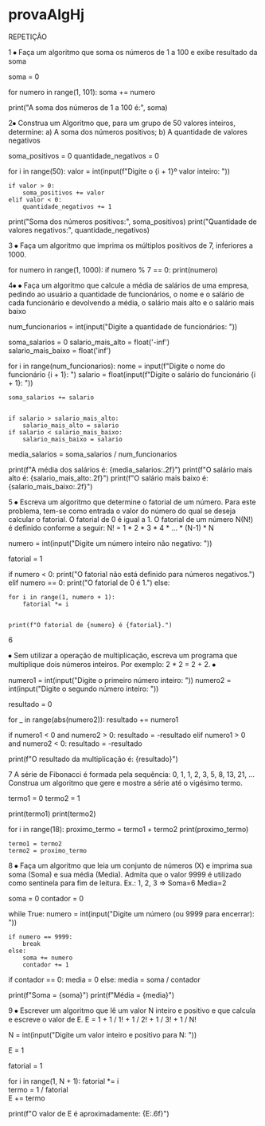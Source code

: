 # provaAlgHj

REPETIÇÂO

1 ⦁	Faça um algoritmo que soma os números de 1 a 100 e exibe resultado da soma

soma = 0  

for numero in range(1, 101):
    soma += numero  

print("A soma dos números de 1 a 100 é:", soma)





2⦁	Construa um Algoritmo que, para um grupo de 50 valores inteiros, determine: a) A soma dos números positivos; b) A quantidade de valores negativos

soma_positivos = 0
quantidade_negativos = 0


for i in range(50):
    valor = int(input(f"Digite o {i + 1}º valor inteiro: "))
    
    if valor > 0:
        soma_positivos += valor
    elif valor < 0:
        quantidade_negativos += 1

print("Soma dos números positivos:", soma_positivos)
print("Quantidade de valores negativos:", quantidade_negativos)





3 ⦁	Faça um algoritmo que imprima os múltiplos positivos de 7, inferiores a 1000.

for numero in range(1, 1000):
    if numero % 7 == 0:
        print(numero)






        
4⦁	⦁	Faça um algoritmo que calcule a média de salários de uma empresa, pedindo ao usuário a quantidade de funcionários, o nome e o salário de cada funcionário e devolvendo a média, o salário mais alto e o salário mais baixo


num_funcionarios = int(input("Digite a quantidade de funcionários: "))


soma_salarios = 0
salario_mais_alto = float('-inf')  
salario_mais_baixo = float('inf')  


for i in range(num_funcionarios):
    nome = input(f"Digite o nome do funcionário {i + 1}: ")
    salario = float(input(f"Digite o salário do funcionário {i + 1}: "))
    
   
    soma_salarios += salario
    
   
    if salario > salario_mais_alto:
        salario_mais_alto = salario
    if salario < salario_mais_baixo:
        salario_mais_baixo = salario


media_salarios = soma_salarios / num_funcionarios


print(f"A média dos salários é: {media_salarios:.2f}")
print(f"O salário mais alto é: {salario_mais_alto:.2f}")
print(f"O salário mais baixo é: {salario_mais_baixo:.2f}")




5 ⦁	Escreva um algoritmo que determine o fatorial de um número. Para este problema, tem-se como entrada o valor do número do qual se deseja calcular o fatorial. O fatorial de 0 é igual a 1. O fatorial de um número N(N!) é definido conforme a seguir:
N! = 1 * 2 * 3 * 4 * ... * (N-1) * N

numero = int(input("Digite um número inteiro não negativo: "))


fatorial = 1

if numero < 0:
    print("O fatorial não está definido para números negativos.")
elif numero == 0:
    print("O fatorial de 0 é 1.")
else:

    for i in range(1, numero + 1):
        fatorial *= i

    
    print(f"O fatorial de {numero} é {fatorial}.")



6  

⦁	 Sem utilizar a operação de multiplicação, escreva um programa que multiplique dois números inteiros. Por exemplo: 2 * 2 = 2 + 2.
⦁	 



numero1 = int(input("Digite o primeiro número inteiro: "))
numero2 = int(input("Digite o segundo número inteiro: "))


resultado = 0


for _ in range(abs(numero2)):
    resultado += numero1


if numero1 < 0 and numero2 > 0:
    resultado = -resultado
elif numero1 > 0 and numero2 < 0:
    resultado = -resultado


print(f"O resultado da multiplicação é: {resultado}")




7 A série de Fibonacci é formada pela sequência: 0, 1, 1, 2, 3, 5, 8, 13, 21, ... Construa um algoritmo que gere e mostre a série até o vigésimo termo.


termo1 = 0
termo2 = 1


print(termo1)
print(termo2)


for i in range(18):
    proximo_termo = termo1 + termo2
    print(proximo_termo)
    
   
    termo1 = termo2
    termo2 = proximo_termo




8 ⦁	Faça um algoritmo que leia um conjunto de números (X) e imprima sua soma (Soma) e sua média (Media). Admita que o valor 9999 é utilizado como sentinela para fim de leitura. Ex.: 1, 2, 3 => Soma=6 Media=2


soma = 0
contador = 0


while True:
    numero = int(input("Digite um número (ou 9999 para encerrar): "))
    
    if numero == 9999:
        break  
    else:
        soma += numero
        contador += 1


if contador == 0:
    media = 0
else:
    media = soma / contador


print(f"Soma = {soma}")
print(f"Média = {media}")



9 ⦁	Escrever um algoritmo que lê um valor N inteiro e positivo e que calcula e escreve o valor de E. E = 1 + 1 / 1! + 1 / 2! + 1 / 3! + 1 / N!


N = int(input("Digite um valor inteiro e positivo para N: "))


E = 1


fatorial = 1


for i in range(1, N + 1):
    fatorial *= i  
    termo = 1 / fatorial  
    E += termo  


print(f"O valor de E é aproximadamente: {E:.6f}")








 

